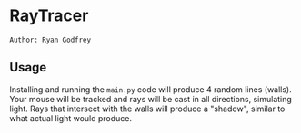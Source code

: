 # RayTracer
`Author: Ryan Godfrey`
 
## Usage

Installing and running the `main.py` code will produce 4 random lines (walls). Your mouse will be tracked and rays will be cast in all directions, simulating light. Rays that intersect with the walls will produce a "shadow", similar to what actual light would produce.
